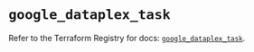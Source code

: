 # `google_dataplex_task`

Refer to the Terraform Registry for docs: [`google_dataplex_task`](https://registry.terraform.io/providers/hashicorp/google/6.16.0/docs/resources/dataplex_task).

